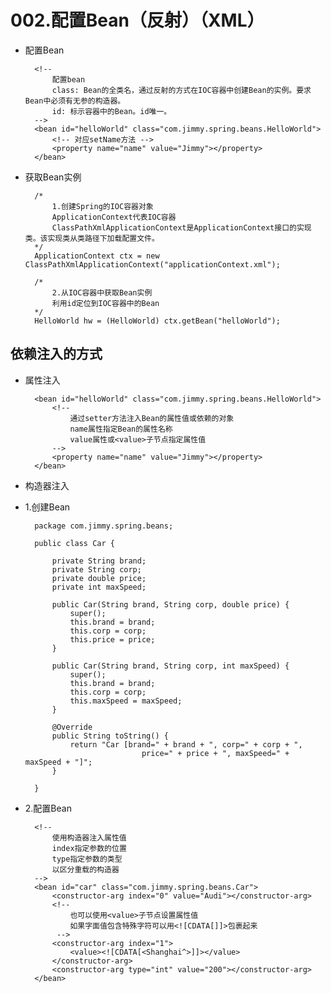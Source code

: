 # 002.配置Bean（反射）（XML）

* 配置Bean

		<!-- 
			配置bean 
			class: Bean的全类名，通过反射的方式在IOC容器中创建Bean的实例。要求Bean中必须有无参的构造器。
			id: 标示容器中的Bean。id唯一。
		-->
		<bean id="helloWorld" class="com.jimmy.spring.beans.HelloWorld">
			<!-- 对应setName方法 -->
			<property name="name" value="Jimmy"></property>
		</bean>

* 获取Bean实例

		/*
			1.创建Spring的IOC容器对象
			ApplicationContext代表IOC容器
			ClassPathXmlApplicationContext是ApplicationContext接口的实现类。该实现类从类路径下加载配置文件。
		*/
		ApplicationContext ctx = new ClassPathXmlApplicationContext("applicationContext.xml");
		
		/*
			2.从IOC容器中获取Bean实例
			利用id定位到IOC容器中的Bean
		*/
		HelloWorld hw = (HelloWorld) ctx.getBean("helloWorld");

## 依赖注入的方式

* 属性注入

		<bean id="helloWorld" class="com.jimmy.spring.beans.HelloWorld">
			<!-- 
				通过setter方法注入Bean的属性值或依赖的对象
				name属性指定Bean的属性名称
				value属性或<value>子节点指定属性值 
			-->
			<property name="name" value="Jimmy"></property>
		</bean>
		
* 构造器注入

* 1.创建Bean

		package com.jimmy.spring.beans;
		
		public class Car {
			
			private String brand;
			private String corp;
			private double price;
			private int maxSpeed;
			
			public Car(String brand, String corp, double price) {
				super();
				this.brand = brand;
				this.corp = corp;
				this.price = price;
			}
		
			public Car(String brand, String corp, int maxSpeed) {
				super();
				this.brand = brand;
				this.corp = corp;
				this.maxSpeed = maxSpeed;
			}
		
			@Override
			public String toString() {
				return "Car [brand=" + brand + ", corp=" + corp + ", 
								price=" + price + ", maxSpeed=" + maxSpeed + "]";
			}
			
		}

* 2.配置Bean

		<!-- 
			使用构造器注入属性值
			index指定参数的位置
			type指定参数的类型
			以区分重载的构造器
		-->
		<bean id="car" class="com.jimmy.spring.beans.Car">
			<constructor-arg index="0" value="Audi"></constructor-arg>
			<!-- 
				也可以使用<value>子节点设置属性值
				如果字面值包含特殊字符可以用<![CDATA[]]>包裹起来
			 -->
			<constructor-arg index="1">
				<value><![CDATA[<Shanghai^>]]></value>
			</constructor-arg>
			<constructor-arg type="int" value="200"></constructor-arg>
		</bean>

